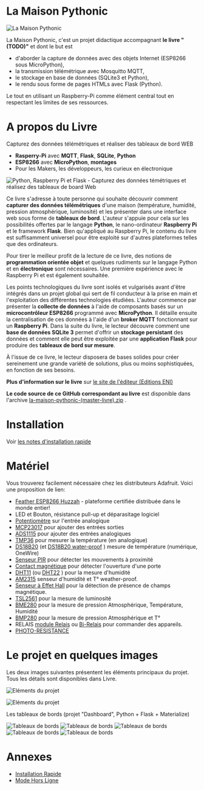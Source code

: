# La Maison Pythonic

![La Maison Pythonic](res/logo/la-maison-pythonic.png)

La Maison Pythonic, c'est un projet didactique accompagnant __le livre "(TODO)"__ et dont le but est 
* d'aborder la capture de données avec des objets Internet (ESP8266 sous MicroPython),  
* la transmission télémétrique avec Mosquitto MQTT, 
* le stockage en base de données (SQLite3 et Python), 
* le rendu sous forme de pages HTMLs avec Flask (Python). 

Le tout en utilisant un Raspberry-Pi comme élément central tout en respectant les limites de ses ressources.

# A propos du Livre 

Capturez des données télémétriques et réaliser des tableaux de bord WEB
* __Rasperry-Pi__ avec __MQTT__, __Flask__, __SQLite__, __Python__
* __ESP8266__ avec __MicroPython__, __montages__
* Pour les Makers, les développeurs, les curieux en électronique

![Python, Raspberry Pi et Flask - Capturez des données témétriques et réalisez des tableaux de board Web](res/logo/livre.png)

Ce livre s'adresse à toute personne qui souhaite découvrir comment __capturer des données télémétriques__ d'une maison (température, humidité, pression atmosphérique, luminosité) et les présenter dans une interface web sous forme de __tableaux de bord__. L'auteur s'appuie pour cela sur les possibilités offertes par le langage __Python__, le nano-ordinateur __Raspberry Pi__ et le framework __Flask__. Bien qu'appliqué au Raspberry Pi, le contenu du livre est suffisamment universel pour être exploité sur d'autres plateformes telles que des ordinateurs.

Pour tirer le meilleur profit de la lecture de ce livre, des notions de __programmation orientée objet__ et  quelques rudiments sur le langage Python et en __électronique__ sont nécessaires. Une première expérience avec le Raspberry Pi et est également souhaitée.

Les points technologiques du livre sont isolés et vulgarisés avant d'être intégrés dans un projet global qui sert de fil conducteur à la prise en main et l'exploitation des différentes technologies étudiées. L'auteur commence par présenter la __collecte de données__ à l'aide de composants basés sur un __microcontrôleur ESP8266__ programmé avec __MicroPython__. Il détaille ensuite la centralisation de ces données à l'aide d'un __broker MQTT__ fonctionnant sur un __Raspberry Pi__. Dans la suite du livre, le lecteur découvre comment une __base de données SQLite 3__ permet d'offrir un __stockage persistant__ des données et comment elle peut être exploitée par une __application Flask__ pour produire des __tableaux de bord sur mesure__.

À l'issue de ce livre, le lecteur disposera de bases solides pour créer sereinement une grande variété de solutions, plus ou moins sophistiquées, en fonction de ses besoins.

__Plus d'information sur le livre__ sur [le site de l'éditeur (Editions ENI)](https://www.editions-eni.fr/livre/python-raspberry-pi-et-flask-capturez-des-donnees-telemetriques-et-realisez-des-tableaux-de-bord-web-9782409016318)

__Le code source de ce GitHub correspondant au livre__ est disponible dans l'archive [la-maison-pythonic-(master-livre).zip](https://github.com/mchobby/la-maison-pythonic/raw/master/res/la-maison-pythonic-(master-livre).zip) . 

# Installation 

Voir [les notes d'installation rapide](res/install-rapide.md)

# Matériel 
Vous trouverez facilement nécessaire chez les distributeurs Adafruit. Voici une proposition de lien:
* [Feather ESP8266 Huzzah](https://shop.mchobby.be/feather/846-feather-huzzah-avec-esp8266-3232100008465-adafruit.html) - plateforme certifiée distribuée dans le monde entier! 
* LED et Bouton, résistance pull-up et déparasitage logiciel
* [Potentiomètre](https://shop.mchobby.be/autres/33-potentiometre-breadboard-10k-3232100000339.html) sur l'entrée analogique
* [MCP23017](https://shop.mchobby.be/ci/218-mcp23017-extension-16-entree-sortie-i2c-3232100002180.html) pour ajouter des entrées sorties
* [ADS1115](https://shop.mchobby.be/breakout/362-ads1115-convertisseur-adc-16bits-i2c-3232100003620-adafruit.html) pour ajouter des entrées analogiques
* [TMP36](https://shop.mchobby.be/senseur-divers/59-senseur-temperature-tmp36-3232100000599.html) pour mesurer la température (en analogique)
* [DS18B20](https://shop.mchobby.be/senseur-divers/259-senseur-temperature-ds12b20-extra-3232100002593.html) (et [DS18B20 water-proof](https://shop.mchobby.be/senseur-divers/151-senseur-temperature-ds18b20-etanche-extra-3232100001510.html) ) mesure de température (numérique, OneWire)
* [Senseur PIR](https://shop.mchobby.be/mouvement/61-senseur-proximite-mouvement-infrarouge-3232100000612.html) pour détecter les mouvements à proximité
* [Contact magnétique](https://shop.mchobby.be/proximite/911-contact-porte-magnetique-3232100009110.html) pour détecter l'ouverture d'une porte
* [DHT11](https://shop.mchobby.be/senseurs-prototypage/708-dht11-senseur-humidite-temperature--3232100007086-adafruit.html) (ou [DHT22](https://shop.mchobby.be/senseurs-prototypage/214-dht22-am2302-senseur-humidite-temperature--3232100002142-adafruit.html) ) pour la mesure d'humidité
* [AM2315](https://shop.mchobby.be/senseur-divers/932-am2315-senseur-de-temperature-et-humidite-sous-boitier-3232100009325.html) senseur d'humidité et T° weather-proof.
* [Senseur à Effet Hall](https://shop.mchobby.be/proximite/86-senseur-effet-hall-us5881lua-extra-3232100000865.html) pour la détection de présence de champs magnétique.
* [TSL2561](https://shop.mchobby.be/senseur-divers/238-senseur-lux-luminosite-lumiere-digital-3232100002388-adafruit.html) pour la mesure de luminosité
* [BME280](https://shop.mchobby.be/breakout/684-bme280-sens-temperature-humidite-pression--3232100006843-adafruit.html) pour la mesure de pression Atmosphérique, Température, Humidité
* [BMP280](https://shop.mchobby.be/senseurs-prototypage/1118-bmp280-senseur-de-pression-barometrique-temperature-altitude-33-et-5v-3232100011182-adafruit.html) pour la mesure de pression Atmosphérique et T°
* RELAIS [module Relais](https://shop.mchobby.be/breakout/107-module-relais-3232100001077-pololu.html) ou [Bi-Relais](https://shop.mchobby.be/breakout/507-module-deux-relais-3232100005075-pololu.html) pour commander des appareils.
* [PHOTO-RESISTANCE](https://shop.mchobby.be/senseur-divers/58-photo-resistance-3232100000582.html)

# Le projet en quelques images

Les deux images suivantes présentent les éléments principaux du projet. Tous les détails sont disponibles dans Livre.

![Eléments du projet](res/info/project-howto-0.png)

![Eléments du projet](res/info/project-howto-1.png)

Les tableaux de bords (projet "Dashboard", Python + Flask + Materialize)

![Tableaux de bords](res/info/dashboard-1.png)
![Tableaux de bords](res/info/dashboard-2.png)
![Tableaux de bords](res/info/dashboard-3.png)
![Tableaux de bords](res/info/dashboard-4.png)
![Tableaux de bords](res/info/dashboard-5.png)

# Annexes
* [Installation Rapide](res/install-rapide.md)
* [Mode Hors Ligne](res/mode-hors-ligne.md) 

